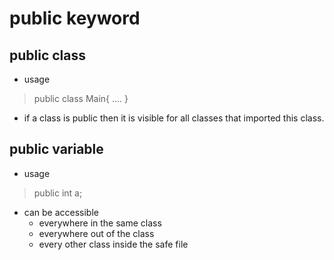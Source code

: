 # public keyword

## public class

- usage
> public class Main{
    ....
}

- if a class is public then it is visible for all classes
  that imported this class.


## public variable
- usage
> public int a;

- can be accessible
    - everywhere in the same class
    - everywhere out of the class
    - every other class inside the safe file

